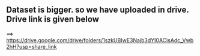 ## Dataset is bigger. so we have uploaded in drive. Drive link is given below
==> https://drive.google.com/drive/folders/1szkUBIwE3Najb3dYI0ACisAdc_Vwb2hH?usp=share_link
